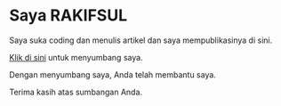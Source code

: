 # Saya RAKIFSUL

Saya suka coding dan menulis artikel dan saya mempublikasinya di sini.

[Klik di sini](https://trakteer.id/rakifsul) untuk menyumbang saya.

Dengan menyumbang saya, Anda telah membantu saya.

Terima kasih atas sumbangan Anda.
